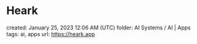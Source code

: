 # Heark

created: January 25, 2023 12:06 AM (UTC)
folder: AI Systems / AI | Apps
tags: ai, apps
url: https://heark.app